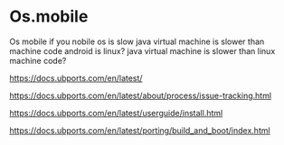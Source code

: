 # Os.mobile
Os mobile if you nobile os is slow java virtual machine is slower than machine code android is linux? java virtual machine is slower than linux machine code?

https://docs.ubports.com/en/latest/


https://docs.ubports.com/en/latest/about/process/issue-tracking.html


https://docs.ubports.com/en/latest/userguide/install.html


https://docs.ubports.com/en/latest/porting/build_and_boot/index.html

